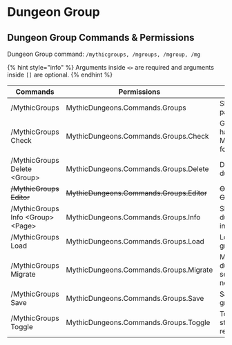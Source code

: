 # Dungeon Group

## Dungeon Group Commands & Permissions

Dungeon Group command: `/mythicgroups, /mgroups, /mgroup, /mg`

{% hint style="info" %}
Arguments inside `<>` are required and arguments inside `[]` are optional.
{% endhint %}

| Commands                            | Permissions                               | Usage                                                   |
| ----------------------------------- | ----------------------------------------- | ------------------------------------------------------- |
| /MythicGroups                       | MythicDungeons.Commands.Groups            | Show the help page                                      |
| /MythicGroups Check                 | MythicDungeons.Commands.Groups.Check      | Get the item on hand in MythicDungeons formatted string |
| /MythicGroups Delete \<Group>       | MythicDungeons.Commands.Groups.Delete     | Delete specified dungeon group                          |
| ~~/MythicGroups Editor~~            | ~~MythicDungeons.Commands.Groups.Editor~~ | ~~Open up Editor GUI~~                                  |
| /MythicGroups Info \<Group> \<Page> | MythicDungeons.Commands.Groups.Info       | Show specified dungeon group’s info                     |
| /MythicGroups Load                  | MythicDungeons.Commands.Groups.Load       | Load dungeon group data                                 |
| /MythicGroups Migrate               | MythicDungeons.Commands.Groups.Migrate    | Migrate old dungeon group settings to the new version   |
| /MythicGroups Save                  | MythicDungeons.Commands.Groups.Save       | Save dungeon group data                                 |
| /MythicGroups Toggle                | MythicDungeons.Commands.Groups.Toggle     | Toggle dungeon state until next restarts                |
